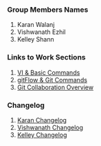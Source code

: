 ### Group Members Names

1. Karan Walanj
2. Vishwanath Ezhil
3. Kelley Shann

### Links to Work Sections

1. [VI & Basic Commands](https://github.com/enforcer20/KVKRepo/blob/master/CommandLineTerms/Vi.md)
2. [gitFlow & Git Commands](https://github.com/enforcer20/KVKRepo/blob/master/gitFlow/gitFlow.md)
3. [Git Collaboration Overview](https://github.com/enforcer20/KVKRepo/blob/master/Git%20Collaboration%20Files/CollaborationOverview.md)

### Changelog

1. [Karan Changelog](https://github.com/enforcer20/KVKRepo/blob/master/CommandLineTerms/ChangeLog_KaranWalanj.md)
2. [Vishwanath Changelog](htts://github.com/enforcer20/KVKRepo/blob/master/gitFlow/ChangeLog_VishwanathEzhil.md)
3. [Kelley Changelog](https://github.com/enforcer20/KVKRepo/blob/master/Git%20Collaboration%20Files/ChangeLog_KelleyShann.md)
